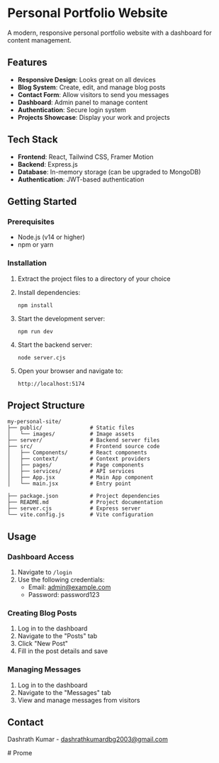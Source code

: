 # Personal Portfolio Website

A modern, responsive personal portfolio website with a dashboard for content management.

## Features

- **Responsive Design**: Looks great on all devices
- **Blog System**: Create, edit, and manage blog posts
- **Contact Form**: Allow visitors to send you messages
- **Dashboard**: Admin panel to manage content
- **Authentication**: Secure login system
- **Projects Showcase**: Display your work and projects

## Tech Stack

- **Frontend**: React, Tailwind CSS, Framer Motion
- **Backend**: Express.js
- **Database**: In-memory storage (can be upgraded to MongoDB)
- **Authentication**: JWT-based authentication

## Getting Started

### Prerequisites

- Node.js (v14 or higher)
- npm or yarn

### Installation

1. Extract the project files to a directory of your choice

2. Install dependencies:
   ```
   npm install
   ```

3. Start the development server:
   ```
   npm run dev
   ```

4. Start the backend server:
   ```
   node server.cjs
   ```

5. Open your browser and navigate to:
   ```
   http://localhost:5174
   ```

## Project Structure

```
my-personal-site/
├── public/               # Static files
│   └── images/           # Image assets
├── server/               # Backend server files
├── src/                  # Frontend source code
│   ├── Components/       # React components
│   ├── context/          # Context providers
│   ├── pages/            # Page components
│   ├── services/         # API services
│   ├── App.jsx           # Main App component
│   └── main.jsx          # Entry point

├── package.json          # Project dependencies
├── README.md             # Project documentation
├── server.cjs            # Express server
└── vite.config.js        # Vite configuration
```

## Usage

### Dashboard Access

1. Navigate to `/login`
2. Use the following credentials:
   - Email: admin@example.com
   - Password: password123

### Creating Blog Posts

1. Log in to the dashboard
2. Navigate to the "Posts" tab
3. Click "New Post"
4. Fill in the post details and save

### Managing Messages

1. Log in to the dashboard
2. Navigate to the "Messages" tab
3. View and manage messages from visitors

## Contact

Dashrath Kumar - dashrathkumardbg2003@gmail.com


#   P r o m e  
 
